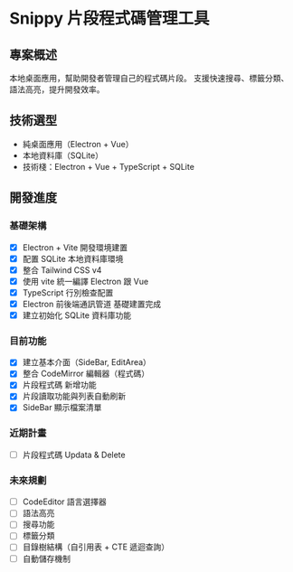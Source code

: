 # Snippy 片段程式碼管理工具

## 專案概述
本地桌面應用，幫助開發者管理自己的程式碼片段。
支援快速搜尋、標籤分類、語法高亮，提升開發效率。

## 技術選型
- 純桌面應用（Electron + Vue）
- 本地資料庫（SQLite）
- 技術棧：Electron + Vue + TypeScript + SQLite

## 開發進度

### 基礎架構
- [x] Electron + Vite 開發環境建置
- [x] 配置 SQLite 本地資料庫環境
- [x] 整合 Tailwind CSS v4
- [x] 使用 vite 統一編譯 Electron 跟 Vue
- [x] TypeScript 行別檢查配置
- [x] Electron 前後端通訊管道 基礎建置完成
- [x] 建立初始化 SQLite 資料庫功能

### 目前功能
- [x] 建立基本介面（SideBar, EditArea）
- [x] 整合 CodeMirror 編輯器（程式碼）
- [x] 片段程式碼 新增功能
- [x] 片段讀取功能與列表自動刷新
- [x] SideBar 顯示檔案清單

### 近期計畫
- [ ] 片段程式碼 Updata & Delete


### 未來規劃
- [ ] CodeEditor 語言選擇器
- [ ] 語法高亮
- [ ] 搜尋功能
- [ ] 標籤分類
- [ ] 目錄樹結構（自引用表 + CTE 遞迴查詢）
- [ ] 自動儲存機制
